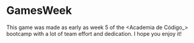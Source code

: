 # GamesWeek
This game was made as early as week 5 of the &lt;Academia de Código_> bootcamp with a lot of team effort and dedication. I hope you enjoy it!
